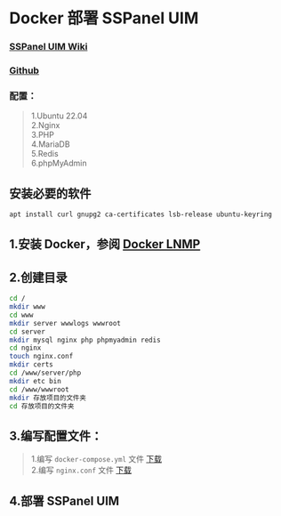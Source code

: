 # Docker 部署 SSPanel UIM  
### [SSPanel UIM Wiki](https://wiki.sspanel.org/)  
### [Github](https://github.com/Anankke/SSPanel-Uim)
### 配置：
> 1.Ubuntu 22.04  
> 2.Nginx  
> 3.PHP  
> 4.MariaDB  
> 5.Redis  
> 6.phpMyAdmin  

## 安装必要的软件

```bash
apt install curl gnupg2 ca-certificates lsb-release ubuntu-keyring
```

## 1.安装 Docker，参阅 [Docker LNMP](https://github.com/Sam-Mey/some_project/blob/main/Docker-LNMP/README.md)

## 2.创建目录
```bash
cd /
mkdir www
cd www
mkdir server wwwlogs wwwroot
cd server
mkdir mysql nginx php phpmyadmin redis
cd nginx
touch nginx.conf
mkdir certs
cd /www/server/php
mkdir etc bin
cd /www/wwwroot
mkdir 存放项目的文件夹
cd 存放项目的文件夹
```
## 3.编写配置文件：

> 1.编写 `docker-compose.yml` 文件 [下载]()  
> 2.编写 `nginx.conf` 文件 [下载]()  

## 4.部署 SSPanel UIM

